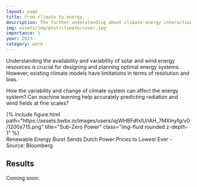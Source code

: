 ```yaml
---
layout: page
title: From climate to energy...
description: The further understanding about climate-energy interaction.
img: assets/img/post/climate/cover.jpg
importance: 1
year: 2023
category: work
---
```


Understanding the availability and variability of solar and wind energy resources is crucial for designing and planning optimal energy systems. However, existing climate models have limitations in terms of resolution and bias. 

How the variability and change of climate system can affect the energy system?
Can machine learning help accurately predicting radiation and wind fields at fine scales?

<div class="row">
    <div class="col-sm mt-3 mt-md-0">
        {% include figure.html path="https://assets.bwbx.io/images/users/iqjWHBFdfxIU/iAH_7MXInyfg/v0/1200x715.png" title="Sub-Zero Power" class="img-fluid rounded z-depth-1" %}
    </div>
</div>
<div class="caption">
    Renewable Energy Burst Sends Dutch Power Prices to Lowest Ever - Source: Bloomberg.
</div>

## Results

Coming soon.


